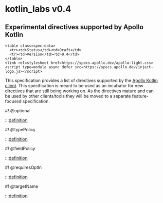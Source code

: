 # kotlin_labs v0.4

<h2>Experimental directives supported by Apollo Kotlin</h2>

```raw html
<table class=spec-data>
  <tr><td>Status</td><td>Draft</td>
  <tr><td>Version</td><td>0.4</td>
</table>
<link rel=stylesheet href=https://specs.apollo.dev/apollo-light.css>
<script type=module async defer src=https://specs.apollo.dev/inject-logo.js></script>
```

This specification provides a list of directives supported by the [Apollo Kotlin client](https://github.com/apollographql/apollo-kotlin). This specification is meant to be used as an incubator for new directives that are still being working on. As the directives mature and can be used by other clients/tools they will be moved to a separate feature-focused specification. 

#! @optional

:::[definition](kotlin_labs-v0.3.graphql#@optional)

#! @typePolicy

:::[definition](kotlin_labs-v0.3.graphql#@typePolicy)

#! @fieldPolicy

:::[definition](kotlin_labs-v0.3.graphql#@fieldPolicy)

#! @requiresOptIn

:::[definition](kotlin_labs-v0.3.graphql#@requiresOptIn)

#! @targetName

:::[definition](kotlin_labs-v0.3.graphql#@targetName)

